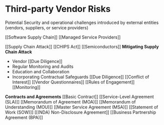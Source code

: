 # Third-party Vendor Risks

Potential Security and operational challenges introduced by external entities (vendors, suppliers, or service providers)

[[Software Supply Chain]]
[[Managed Service Providers]]

[[Supply Chain Attack]]
[[CHIPS Act]]
[[Semiconductors]]
**Mitigating Supply Chain Attack**
- Vendor [[Due Diligence]]
- Regular Monitoring and Audits
- Education and Collaboration
- Incorporating Contractual Safeguards
[[Due Diligence]]
[[Conflict of Interest]]
[[Vendor Questionnaires]]
[[Rules of Engagement]]
[[Monitoring]]

**Contracts and Agreements**
[[Basic Contract]]
[[Service-Level Agreement (SLA)]]
[[Memorandum of Agreement (MOA)]]
[[Memorandum of Understanding (MOU)]]
[[Master Service Agreement (MSA)]]
[[Statement of Work (SOW)]]
[[(NDA) Non-Disclosure Agreement]]
[[Business Partnership Agreement (BPA)]]